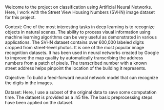 Welcome to the project on classification using Artificial Neural Networks. Here, I work with the Street View Housing Numbers (SVHN) image dataset for this project.

Context: One of the most interesting tasks in deep learning is to recognize objects in natural scenes. The ability to process visual information using machine learning algorithms can be very useful as demonstrated in various applications.
The SVHN dataset contains over 600,000 labeled digits cropped from street-level photos. It is one of the most popular image recognition datasets. It has been used in neural networks created by Google to improve the map quality by automatically transcribing the address numbers from a patch of pixels. The transcribed number with a known street address helps pinpoint the location of the building it represents.

Objective: To build a feed-forward neural network model that can recognize the digits in the images.

Dataset: Here, I use a subset of the original data to save some computation time. The dataset is provided as a .h5 file. The basic preprocessing steps have been applied on the dataset.
